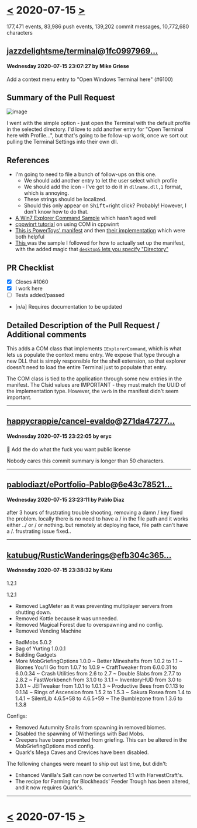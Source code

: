 # [<](2020-07-14.md) 2020-07-15 [>](2020-07-16.md)

177,471 events, 83,986 push events, 139,202 commit messages, 10,772,680 characters


## [jazzdelightsme/terminal](https://github.com/jazzdelightsme/terminal)@[1fc0997969...](https://github.com/jazzdelightsme/terminal/commit/1fc09979698a2ed5de674630171cd63c4599ef74)
#### Wednesday 2020-07-15 23:07:27 by Mike Griese

Add a context menu entry to "Open Windows Terminal here" (#6100)

## Summary of the Pull Request

![image](https://user-images.githubusercontent.com/18356694/82586680-94447680-9b5d-11ea-9cf1-a85d2b32db10.png)

I went with the simple option - just open the Terminal with the default profile in the selected directory. I'd love to add another entry for "Open Terminal here with Profile...", but that's going to be follow-up work, once we sort out pulling the Terminal Settings into their own dll.

## References
* I'm going to need to file a bunch of follow-ups on this one.
  - We should add another entry to let the user select which profile
  - We should add the icon - I've got to do it in `dllname.dll,1` format, which is annoying.
  - These strings should be localized.
  - Should this only appear on <kbd>Shift</kbd>+right click? Probably! However, I don't know how to do that.
* [A Win7 Explorer Command Sample](https://github.com/microsoft/Windows-classic-samples/tree/master/Samples/Win7Samples/winui/shell/appshellintegration/ExplorerCommandVerb) which hasn't aged well
* [cppwinrt tutorial](https://docs.microsoft.com/en-us/windows/uwp/cpp-and-winrt-apis/author-coclasses) on using COM in cppwinrt
* [This is PowerToys' manifest](https://github.com/microsoft/PowerToys/blob/d2a60c7287eb5667b5282a519c92b759664c9e30/installer/MSIX/appxmanifest.xml#L53-L65) and then [their implementation](https://github.com/microsoft/PowerToys/blob/d16ebba9e0f06e7a0d41d981aeb1fd0a78192dc0/src/modules/powerrename/dll/PowerRenameExt.cpp) which were both helpful
* [This ](https://docs.microsoft.com/en-us/windows/apps/desktop/modernize/desktop-to-uwp-extensions#instructions) was the sample I followed for how to actually set up the manifest, with the added magic that [`desktop5` lets you specify "Directory"](https://docs.microsoft.com/en-us/uwp/schemas/appxpackage/uapmanifestschema/element-desktop5-itemtype)

## PR Checklist
* [x] Closes #1060
* [x] I work here
* [ ] Tests added/passed
* [n/a] Requires documentation to be updated

## Detailed Description of the Pull Request / Additional comments

This adds a COM class that implements `IExplorerCommand`, which is what lets us populate the context menu entry. We expose that type through a new DLL that is simply responsible for the shell extension, so that explorer doesn't need to load the entire Terminal just to populate that entry.

The COM class is tied to the application through some new entries in the manifest. The Clsid values are IMPORTANT - they must match the UUID of the implementation type. However, the `Verb` in the manifest didn't seem important.

---
## [happycrappie/cancel-evaldo](https://github.com/happycrappie/cancel-evaldo)@[271da47277...](https://github.com/happycrappie/cancel-evaldo/commit/271da47277fbf5eb0f4ba32fa36b69d5840aa608)
#### Wednesday 2020-07-15 23:22:05 by eryc

:fu: Add the do what the fuck you want public license

Nobody cares this commit summary is longer than 50 characters.

---
## [pablodiazt/ePortfolio-Pablo](https://github.com/pablodiazt/ePortfolio-Pablo)@[6e43c78521...](https://github.com/pablodiazt/ePortfolio-Pablo/commit/6e43c785213e7c43999932d692ff2678ea3b9753)
#### Wednesday 2020-07-15 23:23:11 by Pablo Diaz

after 3 hours of frustrating trouble shooting, removing a damn / key fixed the problem. locally there is no need to have a / in the file path and it works either ../ or / or nothing. but remotely at deploying face, file path can't have a /. frustrating issue fixed..

---
## [katubug/RusticWanderings](https://github.com/katubug/RusticWanderings)@[efb304c365...](https://github.com/katubug/RusticWanderings/commit/efb304c3650e1df4d5705db791c8d78f28ad7dfc)
#### Wednesday 2020-07-15 23:38:32 by Katu

1.2.1

1.2.1

- Removed LagMeter as it was preventing multiplayer servers from shutting down.
- Removed Kottle because it was unneeded.
- Removed Magical Forest due to overspawning and no config.
- Removed Vending Machine
+ BadMobs 5.0.2
+ Bag of Yurting 1.0.0.1
+ Building Gadgets
+ More MobGriefingOptions 1.0.0
~ Better Mineshafts from 1.0.2 to 1.1
~ Biomes You'll Go from 1.0.7 to 1.0.9
~ CraftTweaker from 6.0.0.31 to 6.0.0.34
~ Crash Utilities from 2.6 to 2.7
~ Double Slabs from 2.7.7 to 2.8.2
~ FastWorkbench from 3.1.0 to 3.1.1
~ InventoryHUD from 3.0 to 3.0.1
~ JEITweaker from 1.0.1 to 1.0.1.3
~ Productive Bees from 0.1.13 to 0.1.14
~ Rings of Ascension from 1.5.2 to 1.5.3
~ Sakura Rosea from 1.4 to 1.4.1
~ SilentLib 4.6.5+58 to 4.6.5+59
~ The Bumblezone from 1.3.6 to 1.3.8

Configs:

* Removed Autumnity Snails from spawning in removed biomes.
* Disabled the spawning of Witherlings with Bad Mobs.
* Creepers have been prevented from griefing. This can be altered in the MobGriefingOptions mod config.
* Quark's Mega Caves and Crevices have been disabled.

The following changes were meant to ship out last time, but didn't:
* Enhanced Vanilla's Salt can now be converted 1:1 with HarvestCraft's.
* The recipe for Farming for Blockheads' Feeder Trough has been altered, and it now requires Quark's.

---

# [<](2020-07-14.md) 2020-07-15 [>](2020-07-16.md)

